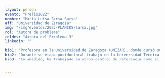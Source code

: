 ```yaml
---
layout: person
evento: "Prelis2022"
nombre: "María Luisa Sarsa Sarsa"
aff: "Universidad de Zaragoza"
img: "/img/eventos/2022-PLANCKS/sarsa.jpg"
rol: "Autora de problema"
roldes: "Autora del Problema 3"
linkedin: ""

bio1: "Profesora en la Universidad de Zaragoza (UNIZAR), donde cursó sus estudios de licenciatura y doctorado. Su línea de investigación se centra en la detección directa de materia oscura, donde ha escrito numerosas publicaciones de alto impacto."
bio2: "Durante su etapa postdoctoral trabajó en la Universidad Técnica de Munich, en Alemania, realizando varias estancias breves en el Laboratorio Nacional del Gran Sasso en Italia, referente internacional en la astrofísica de partículas. En la actualidad es portavoz e investigadora principal de ANAIS, experimento de detección directa de materia oscura que pretende corroborar o descartar la única señal positiva de su existencia hasta la fecha: la modulación anual observada por el experimento DAMA/LIBRA. ANAIS está situado en el Laboratorio Subterráneo de Canfranc, bajo el Pirineo oscense, donde además la autora ha colaborado en otros experimentos."
bio3: "En añadido, ha trabajado en otros centros de referencia como el CERN y ha sido evaluadora ocasional en numerosas revistas científicas como Nature Communications o Physical Review Letters."


---
```

